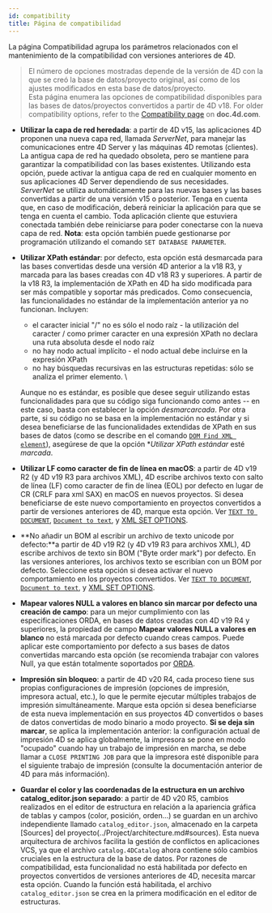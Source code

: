```yaml
---
id: compatibility
title: Página de compatibilidad
---
```


La página Compatibilidad agrupa los parámetros relacionados con el mantenimiento de la compatibilidad con versiones anteriores de 4D.

> El número de opciones mostradas depende de la versión de 4D con la que se creó la base de datos/proyecto original, así como de los ajustes modificados en esta base de datos/proyecto.\
> Esta página enumera las opciones de compatibilidad disponibles para las bases de datos/proyectos convertidos a partir de 4D v18. For older compatibility options, refer to the [Compatibility page](https://doc.4d.com/4Dv20/4D/20.2/Compatibility-page.300-6750362.en.html) on **doc.4d.com**.

- **Utilizar la capa de red heredada**: a partir de 4D v15, las aplicaciones 4D proponen una nueva capa red, llamada *ServerNet*, para manejar las comunicaciones entre 4D Server y las máquinas 4D remotas (clientes). La antigua capa de red ha quedado obsoleta, pero se mantiene para garantizar la compatibilidad con las bases existentes. Utilizando esta opción, puede activar la antigua capa de red en cualquier momento en sus aplicaciones 4D Server dependiendo de sus necesidades. *ServerNet* se utiliza automáticamente para las nuevas bases y las bases convertidas a partir de una versión v15 o posterior. Tenga en cuenta que, en caso de modificación, deberá reiniciar la aplicación para que se tenga en cuenta el cambio. Toda aplicación cliente que estuviera conectada también debe reiniciarse para poder conectarse con la nueva capa de red.
  **Nota**: esta opción también puede gestionarse por programación utilizando el comando `SET DATABASE PARAMETER`.

- **Utilizar XPath estándar**: por defecto, esta opción está desmarcada para las bases convertidas desde una versión 4D anterior a la v18 R3, y marcada para las bases creadas con 4D v18 R3 y superiores. A partir de la v18 R3, la implementación de XPath en 4D ha sido modificada para ser más compatible y soportar más predicados. Como consecuencia, las funcionalidades no estándar de la implementación anterior ya no funcionan. Incluyen:

  - el caracter inicial "/" no es sólo el nodo raíz - la utilización del caracter / como primer caracter en una expresión XPath no declara una ruta absoluta desde el nodo raíz
  - no hay nodo actual implícito - el nodo actual debe incluirse en la expresión XPath
  - no hay búsquedas recursivas en las estructuras repetidas: sólo se analiza el primer elemento. \

  Aunque no es estándar, es posible que desee seguir utilizando estas funcionalidades para que su código siga funcionando como antes -- en este caso, basta con establecer la opción *desmarcarcada*. Por otra parte, si su código no se basa en la implementación no estándar y si desea beneficiarse de las funcionalidades extendidas de XPath en sus bases de datos (como se describe en el comando [`DOM Find XML element`](https://doc.4d.com/4dv20/help/command/en/page864.html)), asegúrese de que la opción \**Utilizar XPath estándar* esté *marcada*.

- **Utilizar LF como caracter de fin de línea en macOS**: a partir de 4D v19 R2 (y 4D v19 R3 para archivos XML), 4D escribe archivos texto con salto de línea (LF) como caracter de fin de línea (EOL) por defecto en lugar de CR (CRLF para xml SAX) en macOS en nuevos proyectos. Si desea beneficiarse de este nuevo comportamiento en proyectos convertidos a partir de versiones anteriores de 4D, marque esta opción. Ver [`TEXT TO DOCUMENT`](https://doc.4d.com/4dv20/help/command/en/page1237.html), [`Document to text`](https://doc.4d.com/4dv19R/help/command/en/page1236.html), y [XML SET OPTIONS](https://doc.4d.com/4dv20/help/command/en/page1090.html).

- \*\*No añadir un BOM al escribir un archivo de texto unicode por defecto:\*\*a partir de 4D v19 R2 (y 4D v19 R3 para archivos XML), 4D escribe archivos de texto sin BOM ("Byte order mark") por defecto. En las versiones anteriores, los archivos texto se escribían con un BOM por defecto. Seleccione esta opción si desea activar el nuevo comportamiento en los proyectos convertidos. Ver [`TEXT TO DOCUMENT`](https://doc.4d.com/4dv20/help/command/en/page1237.html), [`Document to text`](https://doc.4d.com/4dv20/help/command/en/page1236.html), y [XML SET OPTIONS](https://doc.4d.com/4dv20/help/command/en/page1090.html).

- **Mapear valores NULL a valores en blanco sin marcar por defecto una creación de campo**: para un mejor cumplimiento con las especificaciones ORDA, en bases de datos creadas con 4D v19 R4 y superiores, la propiedad de campo **Mapear valores NULL a valores en blanco** no está marcada por defecto cuando creas campos. Puede aplicar este comportamiento por defecto a sus bases de datos convertidas marcando esta opción (se recomienda trabajar con valores Null, ya que están totalmente soportados por [ORDA](../ORDA/overview.md).

- **Impresión sin bloqueo**: a partir de 4D v20 R4, cada proceso tiene sus propias configuraciones de impresión (opciones de impresión, impresora actual, etc.), lo que le permite ejecutar múltiples trabajos de impresión simultáneamente. Marque esta opción si desea beneficiarse de esta nueva implementación en sus proyectos 4D convertidos o bases de datos convertidas de modo binario a modo proyecto. **Si se deja sin marcar**, se aplica la implementación anterior: la configuración actual de impresión 4D se aplica globalmente, la impresora se pone en modo "ocupado" cuando hay un trabajo de impresión en marcha, se debe llamar a `CLOSE PRINTING JOB` para que la impresora esté disponible para el siguiente trabajo de impresión (consulte la documentación anterior de 4D para más información).

- **Guardar el color y las coordenadas de la estructura en un archivo catalog_editor.json separado**: a partir de 4D v20 R5, cambios realizados en el editor de estructura en relación a la apariencia gráfica de tablas y campos (color, posición, orden...) se guardan en un archivo independiente llamado `catalog_editor.json`, almacenado en la carpeta [Sources] del proyecto(../Project/architecture.md#sources). Esta nueva arquitectura de archivos facilita la gestión de conflictos en aplicaciones VCS, ya que el archivo `catalog.4DCatalog` ahora contiene sólo cambios cruciales en la estructura de la base de datos. Por razones de compatibilidad, esta funcionalidad no está habilitada por defecto en proyectos convertidos de versiones anteriores de 4D, necesita marcar esta opción. Cuando la función está habilitada, el archivo `catalog_editor.json` se crea en la primera modificación en el editor de estructuras.
